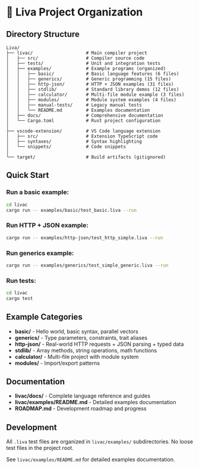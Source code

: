 # 📂 Liva Project Organization

## Directory Structure

```
Liva/
├── livac/                    # Main compiler project
│   ├── src/                  # Compiler source code
│   ├── tests/                # Unit and integration tests
│   ├── examples/             # Example programs (organized)
│   │   ├── basic/            # Basic language features (6 files)
│   │   ├── generics/         # Generic programming (15 files)
│   │   ├── http-json/        # HTTP + JSON examples (31 files)
│   │   ├── stdlib/           # Standard library demos (12 files)
│   │   ├── calculator/       # Multi-file module example (3 files)
│   │   ├── modules/          # Module system examples (4 files)
│   │   ├── manual-tests/     # Legacy manual tests
│   │   └── README.md         # Examples documentation
│   ├── docs/                 # Comprehensive documentation
│   └── Cargo.toml            # Rust project configuration
│
├── vscode-extension/         # VS Code language extension
│   ├── src/                  # Extension TypeScript code
│   ├── syntaxes/             # Syntax highlighting
│   └── snippets/             # Code snippets
│
└── target/                   # Build artifacts (gitignored)
```

## Quick Start

### Run a basic example:
```bash
cd livac
cargo run -- examples/basic/test_basic.liva --run
```

### Run HTTP + JSON example:
```bash
cargo run -- examples/http-json/test_http_simple.liva --run
```

### Run generics example:
```bash
cargo run -- examples/generics/test_simple_generic.liva --run
```

### Run tests:
```bash
cd livac
cargo test
```

## Example Categories

- **basic/** - Hello world, basic syntax, parallel vectors
- **generics/** - Type parameters, constraints, trait aliases
- **http-json/** - Real-world HTTP requests + JSON parsing + typed data
- **stdlib/** - Array methods, string operations, math functions
- **calculator/** - Multi-file project with module system
- **modules/** - Import/export patterns

## Documentation

- **livac/docs/** - Complete language reference and guides
- **livac/examples/README.md** - Detailed examples documentation
- **ROADMAP.md** - Development roadmap and progress

## Development

All `.liva` test files are organized in `livac/examples/` subdirectories.
No loose test files in the project root.

See `livac/examples/README.md` for detailed examples documentation.
